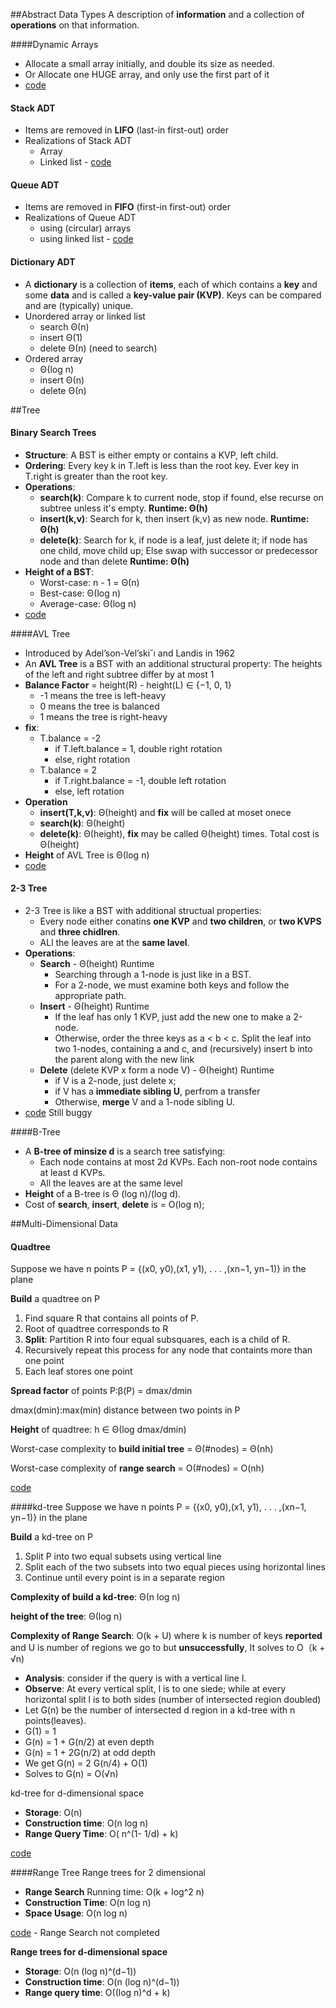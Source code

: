 ##Abstract Data Types
A description of **information** and a collection of **operations** on that information.

####Dynamic Arrays  
- Allocate a small array initially, and double its size as needed.
- Or Allocate one HUGE array, and only use the first part of it
- [code](https://github.com/jingt06/Algorithms/blob/master/DataStructures/Dynamic_Array.cc)

#### Stack ADT
- Items are removed in **LIFO** (last-in first-out) order
- Realizations of Stack ADT
  - Array
  - Linked list - [code](https://github.com/jingt06/Algorithms/blob/master/DataStructures/stack.cc) 


#### Queue ADT
- Items are removed in **FIFO** (first-in first-out) order
- Realizations of Queue ADT
  - using (circular) arrays
  - using linked list - [code](https://github.com/jingt06/Algorithms/blob/master/DataStructures/queue.cc) 

#### Dictionary ADT
- A **dictionary** is a collection of **items**, each of which contains a **key** and some **data** and is called a **key-value pair (KVP)**. Keys can be compared and are (typically) unique.  
- Unordered array or linked list
  - search Θ(n)
  - insert Θ(1)
  - delete Θ(n) (need to search)
- Ordered array
  - Θ(log n)
  - insert Θ(n)
  - delete Θ(n) 

##Tree
#### Binary Search Trees
- **Structure**: A BST is either empty or contains a KVP, left child.
- **Ordering**: Every key k in T.left is less than the root key. Ever key in T.right is greater than the root key.
- **Operations**: 
  - **search(k)**: Compare k to current node, stop if found, else recurse on subtree unless it's empty. **Runtime: Θ(h)**
  - **insert(k,v)**: Search for k, then insert (k,v) as new node. **Runtime: Θ(h)**
  - **delete(k)**: Search for k, if node is a leaf, just delete it; if node has one child, move child up; Else swap with successor or predecessor node and than delete **Runtime: Θ(h)**
- **Height of a BST**: 
  - Worst-case: n - 1 = Θ(n)
  - Best-case: Θ(log n)
  - Average-case: Θ(log n)
- [code](https://github.com/jingt06/Algorithms/blob/master/DataStructures/BST.cc)

####AVL Tree
- Introduced by Adel’son-Vel’ski˘ı and Landis in 1962
- An **AVL Tree** is a BST with an additional structural property: The heights of the left and right subtree differ by at most 1
- **Balance Factor** = height(R) - height(L) ∈ {−1, 0, 1}
  - -1 means the tree is left-heavy
  - 0 means the tree is balanced
  - 1 means the tree is right-heavy
- **fix**: 
  - T.balance = -2 
     - if T.left.balance = 1, double right rotation
     - else, right rotation
  - T.balance = 2 
     - if T.right.balance = -1, double left rotation 
     -  else, left rotation
- **Operation**
  - **insert(T,k,v)**: Θ(height) and **fix** will be called at moset onece
  - **search(k)**: Θ(height)
  - **delete(k)**: Θ(height), **fix** may be called Θ(height) times. Total cost is Θ(height)
- **Height** of AVL Tree is Θ(log n)
- [code](https://github.com/jingt06/Algorithms/blob/master/DataStructures/AVLtree.cc)


#### 2-3 Tree
- 2-3 Tree is like a BST with additional structual properties:
  - Every node either conatins **one KVP** and **two children**, or **two KVPS** and **three chidlren**.
  - ALl the leaves are at the **same lavel**.
- **Operations**:
  - **Search** - Θ(height) Runtime
     - Searching through a 1-node is just like in a BST.
     - For a 2-node, we must examine both keys and follow the appropriate path.
  - **Insert** - Θ(height) Runtime
     - If the leaf has only 1 KVP, just add the new one to make a 2-node.
     - Otherwise, order the three keys as a < b < c. Split the leaf into two 1-nodes, containing a and c, and (recursively) insert b into the parent along with the new link 
  - **Delete** (delete KVP x form a node V) - Θ(height) Runtime
     -  if V is a 2-node, just delete x;
     -  if V has a **immediate sibling U**, perfrom a transfer
     -  Otherwise, **merge** V and a 1-node sibling U.
- [code](https://github.com/jingt06/Algorithms/blob/master/DataStructures/2-3Tree.cc) Still buggy

####B-Tree
- A **B-tree of minsize d** is a search tree satisfying:
   - Each node contains at most 2d KVPs. Each non-root node contains at least d KVPs.
   - All the leaves are at the same level
- **Height** of a B-tree is Θ
(log n)/(log d).
- Cost of **search**, **insert**, **delete** is = O(log n);

##Multi-Dimensional Data

#### Quadtree
Suppose we have n points P = {(x0, y0),(x1, y1), . . . ,(xn−1, yn−1)} in the plane

**Build** a quadtree on P

1. Find square R that contains all points of P.
2. Root of quadtree corresponds to R
3. **Split**: Partition R into four equal subsquares, each is a child of R.
4. Recursively repeat this process for any node that containts more than one point
5. Each leaf stores one point

**Spread factor** of points P:β(P) = dmax/dmin 

dmax(dmin):max(min) distance between two points in P

**Height** of quadtree:  h ∈ Θ(log dmax/dmin)

Worst-case complexity to **build initial tree** = Θ(#nodes) = Θ(nh)

Worst-case complexity of **range search** = O(#nodes) = O(nh)

[code](https://github.com/jingt06/Algorithms/blob/master/DataStructures/Quadtree.cc)

####kd-tree
Suppose we have n points P = {(x0, y0),(x1, y1), . . . ,(xn−1, yn−1)} in the plane

**Build** a kd-tree on P

1. Split P into two equal subsets using vertical line
2. Split each of the two subsets into two equal pieces using horizontal lines
3. Continue until every point is in a separate region

**Complexity of build a kd-tree**: Θ(n log n)

**height of the tree**: Θ(log n)

**Complexity of Range Search**: O(k + U) where k is number of keys **reported** and U is number of regions we go to but **unsuccessfully**, It solves to O（k + √n)

- **Analysis**: consider if the query is with a vertical line l.
- **Observe**: At every vertical split, l is to one siede; while at every horizontal split l is to both sides (number of intersected region doubled)
- Let G(n) be the number of intersected d region in a kd-tree with n points(leaves). 
- G(1) = 1 
- G(n) = 1 + G(n/2) at even depth
- G(n) = 1 + 2G(n/2) at odd depth
- We get G(n) = 2 G(n/4) + O(1)
- Solves to G(n) = O(√n)


kd-tree for d-dimensional space

- **Storage**: O(n)
- **Construction time**: O(n log n)
- **Range Query Time**: O( n^(1- 1/d) + k)

[code](https://github.com/jingt06/Algorithms/blob/master/DataStructures/kd_tree.cc)

####Range Tree
Range trees for 2 dimensional

- **Range Search** Running time: O(k + log^2 n)
- **Construction Time**: O(n log n)
- **Space Usage**: O(n log n)

[code](https://github.com/jingt06/Algorithms/blob/master/DataStructures/RangeTree.cc) - Range Search not completed

**Range trees for d-dimensional space**

- **Storage**: O(n (log n)^(d−1))
- **Construction time**: O(n (log n)^(d−1))
- **Range query time**: O((log n)^d + k)